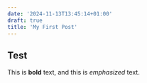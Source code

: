 ```yaml
---
date: '2024-11-13T13:45:14+01:00'
draft: true
title: 'My First Post'
---
```


## Test

This is **bold** text, and this is *emphasized* text.
